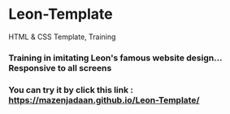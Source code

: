 # Leon-Template
HTML &amp; CSS Template, Training 
### Training in imitating Leon's famous website design... Responsive to all screens
### You can try it by click this link : https://mazenjadaan.github.io/Leon-Template/
